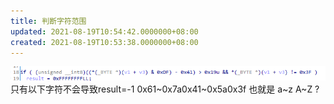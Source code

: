 ```yaml
---
title: 判断字符范围
updated: 2021-08-19T10:54:42.0000000+08:00
created: 2021-08-19T10:53:38.0000000+08:00
---
```


![image1](../../../../resources/image1-84.png)
只有以下字符不会导致result=-1
0x61\~0x7a0x41\~0x5a0x3f 也就是 a\~z A\~Z ?

